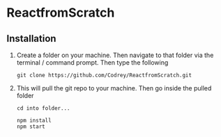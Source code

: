 # ReactfromScratch


## Installation
1. Create a folder on your machine. Then navigate to that folder via the terminal / command prompt. Then type the following

       git clone https://github.com/Codrey/ReactfromScratch.git

2. This will pull the git repo to your machine. Then go inside the pulled folder

       cd into folder...

       npm install
       npm start